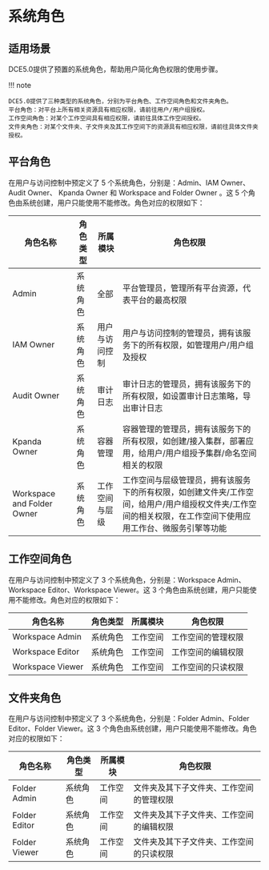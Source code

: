 # 系统角色

## 适用场景

DCE5.0提供了预置的系统角色，帮助用户简化角色权限的使用步骤。

!!! note

    DCE5.0提供了三种类型的系统角色，分别为平台角色、工作空间角色和文件夹角色。
    平台角色：对平台上所有相关资源具有相应权限，请前往用户/用户组授权。
    工作空间角色：对某个工作空间具有相应权限，请前往具体工作空间授权。
    文件夹角色：对某个文件夹、子文件夹及其工作空间下的资源具有相应权限，请前往具体文件夹授权。

## 平台角色

在用户与访问控制中预定义了 5 个系统角色，分别是：Admin、IAM Owner、Audit Owner、 Kpanda Owner 和 Workspace and Folder Owner 。这 5 个角色由系统创建，用户只能使用不能修改。角色对应的权限如下：

| 角色名称     | 角色类型 | 所属模块       | 角色权限                                                     |
| ------------ | -------- | -------------- | ------------------------------------------------------------ |
| Admin                      | 系统角色 | 全部          | 平台管理员，管理所有平台资源，代表平台的最高权限             |
| IAM Owner                  | 系统角色 | 用户与访问控制  | 用户与访问控制的管理员，拥有该服务下的所有权限，如管理用户/用户组及授权 |
| Audit Owner                | 系统角色 | 审计日志       | 审计日志的管理员，拥有该服务下的所有权限，如设置审计日志策略，导出审计日志 |
| Kpanda Owner               | 系统角色 | 容器管理       | 容器管理的管理员，拥有该服务下的所有权限，如创建/接入集群，部署应用，给用户/用户组授予集群/命名空间相关的权限 |
| Workspace and Folder Owner | 系统角色 | 工作空间与层级  | 工作空间与层级管理员，拥有该服务下的所有权限，如创建文件夹/工作空间，给用户/用户组授权文件夹/工作空间的相关权限，在工作空间下使用应用工作台、微服务引擎等功能 |

## 工作空间角色

在用户与访问控制中预定义了 3 个系统角色，分别是：Workspace Admin、Workspace Editor、Workspace Viewer。这 3 个角色由系统创建，用户只能使用不能修改。角色对应的权限如下：

| 角色名称       | 角色类型  | 所属模块        | 角色权限                                                     |
| ------------ | -------- | -------------- | ------------------------------------------------------------ |
| Workspace Admin            | 系统角色 | 工作空间       | 工作空间的管理权限      |
| Workspace Editor           | 系统角色 | 工作空间       | 工作空间的编辑权限      |
| Workspace Viewer           | 系统角色 | 工作空间       | 工作空间的只读权限      |

## 文件夹角色

在用户与访问控制中预定义了 3 个系统角色，分别是：Folder Admin、Folder Editor、Folder Viewer。这 3 个角色由系统创建，用户只能使用不能修改。角色对应的权限如下：

| 角色名称       | 角色类型  | 所属模块        | 角色权限                                                     |
| ------------ | -------- | -------------- | ------------------------------------------------------------ |
| Folder Admin            | 系统角色 | 工作空间       | 文件夹及其下子文件夹、工作空间的管理权限      |
| Folder Editor           | 系统角色 | 工作空间       | 文件夹及其下子文件夹、工作空间的编辑权限      |
| Folder Viewer           | 系统角色 | 工作空间       | 文件夹及其下子文件夹、工作空间的只读权限      |
